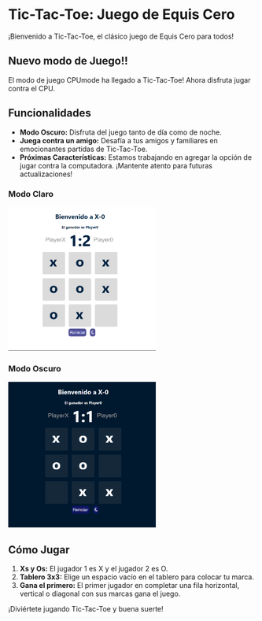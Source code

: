 # Tic-Tac-Toe: Juego de Equis Cero

¡Bienvenido a Tic-Tac-Toe, el clásico juego de Equis Cero para todos!

## Nuevo modo de Juego!!
El modo de juego CPUmode ha llegado a Tic-Tac-Toe!
Ahora disfruta jugar contra el CPU.

## Funcionalidades
- **Modo Oscuro:** Disfruta del juego tanto de día como de noche.
- **Juega contra un amigo:** Desafía a tus amigos y familiares en emocionantes partidas de Tic-Tac-Toe.
- **Próximas Características:** Estamos trabajando en agregar la opción de jugar contra la computadora. ¡Mantente atento para futuras actualizaciones!

### Modo Claro
<img src="Imagenes/lightMode.png" alt="Modo Claro" width="300"/>

### Modo Oscuro
<img src="Imagenes/darkMode.png" alt="Modo Oscuro" width="300"/>


## Cómo Jugar
1. **Xs y Os:** El jugador 1 es X y el jugador 2 es O.
2. **Tablero 3x3:** Elige un espacio vacío en el tablero para colocar tu marca.
3. **Gana el primero:** El primer jugador en completar una fila horizontal, vertical o diagonal con sus marcas gana el juego.

¡Diviértete jugando Tic-Tac-Toe y buena suerte!

